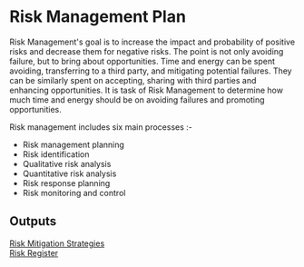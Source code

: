 # Risk Management Plan

Risk Management's goal is to increase the impact and probability of positive risks and decrease them for negative risks. The point is not only avoiding failure, but to bring about opportunities. Time and energy can be spent avoiding, transferring to a third party, and mitigating potential failures. They can be similarly spent on accepting, sharing with third parties and enhancing opportunities. It is task of Risk Management to determine how much time and energy should be on avoiding failures and promoting opportunities.

Risk management includes six main processes :-

* Risk management planning
* Risk identification
* Qualitative risk analysis 
* Quantitative risk analysis
* Risk response planning
* Risk monitoring and control

## Outputs

[Risk Mitigation Strategies](https://github.com/KaranamVijayKumar/projectmanagement/blob/master/project-risk-management/risk-mitigation-strategies.md)
<br>
[Risk Register](https://github.com/KaranamVijayKumar/projectmanagement/blob/master/project-risk-management/risk-register.md)
